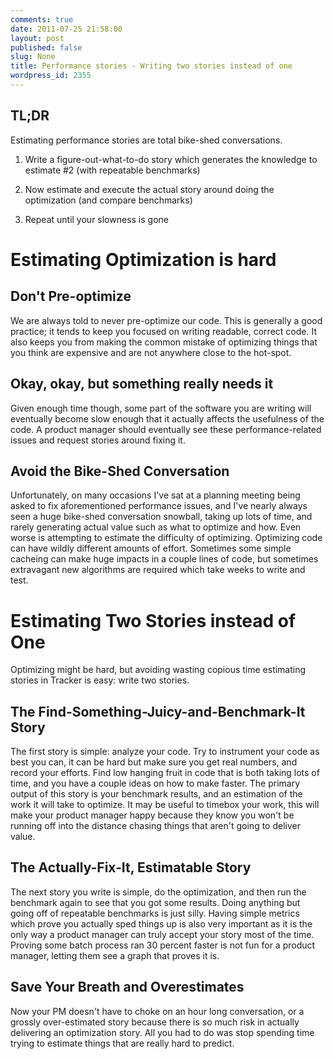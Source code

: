 ```yaml
---
comments: true
date: 2011-07-25 21:58:00
layout: post
published: false
slug: None
title: Performance stories - Writing two stories instead of one
wordpress_id: 2355
---
```


## TL;DR





Estimating performance stories are total bike-shed conversations.







  1. Write a figure-out-what-to-do story which generates the knowledge to estimate #2 (with repeatable benchmarks)


  2. Now estimate and execute the actual story around doing the optimization (and compare benchmarks)


  3. Repeat until your slowness is gone



# Estimating Optimization is hard





## Don't Pre-optimize





We are always told to never pre-optimize our code. This is generally a good practice; it tends to keep you focused on writing readable, correct code. It also keeps you from making the common mistake of optimizing things that you think are expensive and are not anywhere close to the hot-spot.





## Okay, okay, but something really needs it





Given enough time though, some part of the software you are writing will eventually become slow enough that it actually affects the usefulness of the code. A product manager should eventually see these performance-related issues and request stories around fixing it. 





## Avoid the Bike-Shed Conversation





Unfortunately, on many occasions I've sat at a planning meeting being asked to fix aforementioned performance issues, and I've nearly always seen a huge bike-shed conversation snowball, taking up lots of time, and rarely generating actual value such as what to optimize and how. Even worse is attempting to estimate the difficulty of optimizing. Optimizing code can have wildly different amounts of effort. Sometimes some simple cacheing can make huge impacts in a couple lines of code, but sometimes extravagant new algorithms are required which take weeks to write and test.





# Estimating Two Stories instead of One





Optimizing might be hard, but avoiding wasting copious time estimating stories in Tracker is easy: write two stories.





## The Find-Something-Juicy-and-Benchmark-It Story





The first story is simple: analyze your code. Try to instrument your code as best you can, it can be hard but make sure you get real numbers, and record your efforts. Find low hanging fruit in code that is both taking lots of time, and you have a couple ideas on how to make faster. The primary output of this story is your benchmark results, and an estimation of the work it will take to optimize. It may be useful to timebox your work, this will make your product manager happy because they know you won't be running off into the distance chasing things that aren't going to deliver value.





## The Actually-Fix-It, Estimatable Story





The next story you write is simple, do the optimization, and then run the benchmark again to see that you got some results. Doing anything but going off of repeatable benchmarks is just silly. Having simple metrics which prove you actually sped things up is also very important as it is the only way a product manager can truly accept your story most of the time. Proving some batch process ran 30 percent faster is not fun for a product manager, letting them see a graph that proves it is.





## Save Your Breath and Overestimates





Now your PM doesn't have to choke on an hour long conversation, or a grossly over-estimated story because there is so much risk in actually delivering an optimization story. All you had to do was stop spending time trying to estimate things that are really hard to predict.
